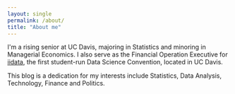```yaml
---
layout: single
permalink: /about/
title: "About me"
---
```

I'm a rising senior at UC Davis, majoring in Statistics and minoring in Managerial Economics. I also serve as the Financial Operation Executive for [iidata](http://www.iidata.net/), the first student-run Data Science Convention, located in UC Davis.

This blog is a dedication for my interests include Statistics, Data Analysis, Technology, Finance and Politics.
